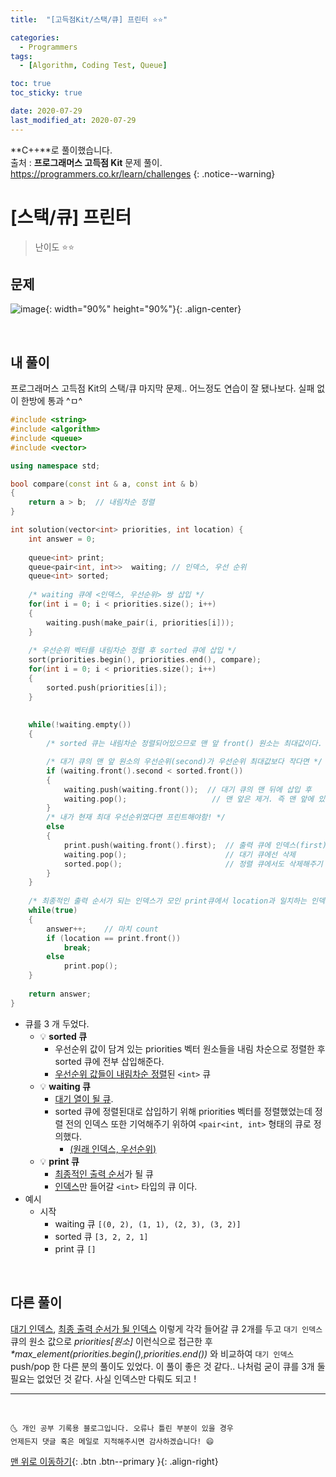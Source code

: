 ```yaml
---
title:  "[고득점Kit/스택/큐] 프린터 ⭐⭐" 

categories:
  - Programmers
tags:
  - [Algorithm, Coding Test, Queue]

toc: true
toc_sticky: true

date: 2020-07-29
last_modified_at: 2020-07-29
---
```


**C++**로 풀이했습니다.  
출처 : **프로그래머스 고득점 Kit** 문제 풀이. <https://programmers.co.kr/learn/challenges>
{: .notice--warning}




# [스택/큐] 프린터

> 난이도 ⭐⭐

## 문제 

![image](https://user-images.githubusercontent.com/42318591/88759934-d9f96d00-d1a6-11ea-8028-2c5299d90d5a.png){: width="90%" height="90%"}{: .align-center}

<br>

## 내 풀이

프로그래머스 고득점 Kit의 스택/큐 마지막 문제.. 어느정도 연습이 잘 됐나보다. 실패 없이 한방에 통과 ^ㅁ^ 

```cpp
#include <string>
#include <algorithm>
#include <queue>
#include <vector>

using namespace std;

bool compare(const int & a, const int & b)
{
    return a > b;  // 내림차순 정렬
}

int solution(vector<int> priorities, int location) {
    int answer = 0;
    
    queue<int> print; 
    queue<pair<int, int>>  waiting; // 인덱스, 우선 순위
    queue<int> sorted;
    
    /* waiting 큐에 <인덱스, 우선순위> 쌍 삽입 */
    for(int i = 0; i < priorities.size(); i++)
    {
        waiting.push(make_pair(i, priorities[i]));
    }
    
    /* 우선순위 벡터를 내림차순 정렬 후 sorted 큐에 삽입 */
    sort(priorities.begin(), priorities.end(), compare);
    for(int i = 0; i < priorities.size(); i++)
    {
        sorted.push(priorities[i]);
    }
    
    
    while(!waiting.empty())
    {
        /* sorted 큐는 내림차순 정렬되어있으므로 맨 앞 front() 원소는 최대값이다. */

        /* 대기 큐의 맨 앞 원소의 우선순위(second)가 우선순위 최대값보다 작다면 */
        if (waiting.front().second < sorted.front())
        {
            waiting.push(waiting.front());  // 대기 큐의 맨 뒤에 삽입 후 
            waiting.pop();                   // 맨 앞은 제거. 즉 맨 앞에 있던걸 뒤에 줄서게 한 것. 나보다 더 빨리 프린트 되야할게 있다는 거니까!
        }
        /* 내가 현재 최대 우선순위였다면 프린트해야함! */
        else
        {
            print.push(waiting.front().first);  // 출력 큐에 인덱스(first)를 삽입
            waiting.pop();                      // 대기 큐에선 삭제
            sorted.pop();                       // 정렬 큐에서도 삭제해주기
        }
    }
    
    /* 최종적인 출력 순서가 되는 인덱스가 모인 print큐에서 location과 일치하는 인덱스 찾기 */
    while(true)
    {
        answer++;    // 마치 count 
        if (location == print.front())
            break;
        else
            print.pop();
    }
    
    return answer;
}
```

- 큐를 3 개 두었다.
  - 💡 **sorted 큐**
    - 우선순위 값이 담겨 있는 priorities 벡터 원소들을 내림 차순으로 정렬한 후 sorted 큐에 전부 삽입해준다.
    - <u>우선순위 값들이 내림차순 정렬</u>된 `<int>` 큐
  - 💡 **waiting 큐**
    - <u>대기 열이 될 큐</u>. 
    - sorted 큐에 정렬된대로 삽입하기 위해 priorities 벡터를 정렬했었는데 정렬 전의 인덱스 또한 기억해주기 위하여 `<pair<int, int>` 형태의 큐로 정의했다.
      - <u>(원래 인덱스, 우선순위)</u>
  - 💡 **print 큐**
    - <u>최종적인 출력 순서</u>가 될 큐
    - <u>인덱스</u>만 들어갈 `<int>` 타입의 큐 이다.
- 예시
  - 시작
    - waiting 큐 `[(0, 2), (1, 1), (2, 3), (3, 2)]`
    - sorted 큐 `[3, 2, 2, 1]`
    - print 큐 `[]`

<br>

## 다른 풀이 

<u>대기 인덱스</u>, <u>최종 출력 순서가 될 인덱스</u> 이렇게 각각 들어갈 큐 2개를 두고 `대기 인덱스` 큐의 원소 값으로 *priorities[원소]* 이런식으로 접근한 후 *\*max_element(priorities.begin(),priorities.end())* 와 비교하여 `대기 인덱스` push/pop 한 다른 분의 풀이도 있었다. 이 풀이 좋은 것 같다.. 나처럼 굳이 큐를 3개 둘 필요는 없었던 것 같다. 사실 인덱스만 다뤄도 되고 !

***
<br>

    🌜 개인 공부 기록용 블로그입니다. 오류나 틀린 부분이 있을 경우 
    언제든지 댓글 혹은 메일로 지적해주시면 감사하겠습니다! 😄

[맨 위로 이동하기](#){: .btn .btn--primary }{: .align-right}